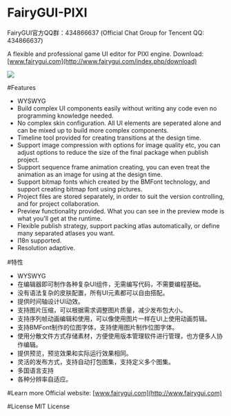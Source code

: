 FairyGUI-PIXI
====

FairyGUI官方QQ群：434866637 (Official Chat Group for Tencent QQ: 434866637)

A flexible and professional game UI editor for PIXI engine.
Download: [www.fairygui.com](http://www.fairygui.com/index.php/download)

![](http://www.fairygui.com/wp-content/uploads/2016/01/2016-03-06_114556.png)  

#Features
* WYSWYG
* Build complex UI components easily without writing any code even no programming knowledge needed.
* No complex skin configuration. All UI elements are seperated alone and can be mixed up to build more complex components.
* Timeline tool provided for creating transitions at the design time.
* Support image compression with options for image quality etc, you can adjust options to reduce the size of the final package when publish project.
* Support sequence frame animation creating, you can even treat the animation as an image for using at the design time.
* Support bitmap fonts which created by the BMFont technology, and support creating bitmap font using pictures.
* Project files are stored separately, in order to suit the version controlling, and for project collaboration.
* Preview functionality provided. What you can see in the preview mode is what you'll get at the runtime.
* Flexible publish strategy, support packing atlas automatically, or define many separated atlases you want.
* I18n supported.
* Resolution adaptive.

#特性
* WYSWYG
* 在编辑器即可制作各种复杂UI组件，无需编写代码，不需要编程基础。
* 没有语法复杂的皮肤配置，所有UI元素都可以自由搭配。
* 提供时间轴设计UI动效。
* 支持图片压缩，可以根据需求调整图片质量，减少发布包大小。
* 支持序列帧动画编辑和使用，可以像使用图片一样在UI上使用动画剪辑。
* 支持BMFont制作的位图字体，支持使用图片制作位图字体。
* 使用分散文件方式存储素材，方便使用版本管理软件进行管理，也方便多人协作编辑。
* 提供预览，预览效果和实际运行效果相同。
* 灵活的发布方式，支持自动打包图集，支持定义多个图集。
* 多国语言支持
* 各种分辨率自适应。

#Learn more
Official website: [www.fairygui.com](http://www.fairygui.com)

#License
MIT License
